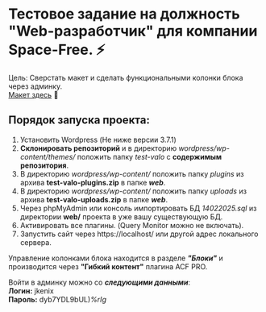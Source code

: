 # Тестовое задание на должность "Web-разработчик" для компании Space-Free. ⚡   

Цель: Сверстать макет и сделать функциональными колонки блока через админку.   
[Макет здесь](https://drive.google.com/file/d/16HQOu3hg8LBlw2IV5Oai_T5nLWxUoVxA/view)   🔗

## Порядок запуска проекта:   
1. Установить Wordpress (Не ниже версии 3.7.1)   
2. **Склонировать репозиторий** и в директорию *wordpress/wp-content/themes/* положить папку *test-valo* с **содержимым репозитория**.    
3. В директорию *wordpress/wp-content/* положить папку *plugins* из архива **test-valo-plugins.zip** в папке ***web***.  
3. В директорию *wordpress/wp-content/* положить папку *uploads* из архива **test-valo-uploads.zip** в папке ***web***.   
4. Через phpMyAdmin или консоль импортировать БД *14022025.sql* из директории **web/** проекта в уже вашу существующую БД.   
6. Активировать все плагины. (Query Monitor можно не включать).   
7. Запустить сайт через https://localhost/ или другой адрес локального сервера.   

Управление колонками блока находится в разделе ***"Блоки"*** и производится через **"Гибкий контент"** плагина ACF PRO.     

Войти в админку можно со ***следующими данными***:   
**Логин:** jkenix   
**Пароль:** dyb7YDL9bUL)*%rIg*   
